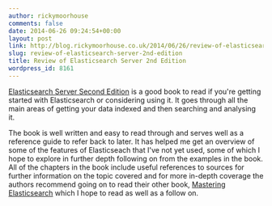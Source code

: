 ```yaml
---
author: rickymoorhouse
comments: false
date: 2014-06-26 09:24:54+00:00
layout: post
link: http://blog.rickymoorhouse.co.uk/2014/06/26/review-of-elasticsearch-server-2nd-edition/
slug: review-of-elasticsearch-server-2nd-edition
title: Review of Elasticsearch Server 2nd Edition
wordpress_id: 8161
---
```


[Elasticsearch Server Second Edition](http://www.amazon.co.uk/gp/product/B00JXLF7AK/ref=as_li_ss_il?ie=UTF8&camp=1634&creative=19450&creativeASIN=B00JXLF7AK&linkCode=as2&tag=samespirit-21) is a good book to read if you're getting started with Elasticsearch or considering using it. It goes through all the main areas of getting your data indexed and then searching and analysing it.

The book is well written and easy to read through and serves well as a reference guide to refer back to later. It has helped me get an overview of some of the features of Elasticseach that I've not yet used, some of which I hope to explore in further depth following on from the examples in the book. All of the chapters in the book include useful references to sources for further information on the topic covered and for more in-depth coverage the authors recommend going on to read their other book, [Mastering Elasticsearch](http://www.amazon.co.uk/gp/product/B00G9581GA/ref=as_li_ss_tl?ie=UTF8&camp=1634&creative=19450&creativeASIN=B00G9581GA&linkCode=as2&tag=samespirit-21) which I hope to read as well as a follow on.
